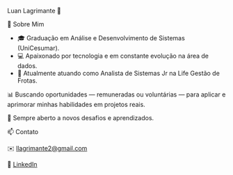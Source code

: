 
Luan Lagrimante 👋




🔭 Sobre Mim
- 🎓 Graduação em Análise e Desenvolvimento de Sistemas (UniCesumar).
- 💻 Apaixonado por tecnologia e em constante evolução na área de dados.
- 💼 Atualmente atuando como Analista de Sistemas Jr na Life Gestão de Frotas.



📊 Buscando oportunidades — remuneradas ou voluntárias — para aplicar e aprimorar minhas habilidades em projetos reais.




🚀 Sempre aberto a novos desafios e aprendizados.


📫 Contato

✉️ llagrimante2@gmail.com

🔗 [LinkedIn](https://www.linkedin.com/in/luan-lagrimante-454012173)
<!--
**LuanLm1/LuanLM1** is a ✨ _special_ ✨ repository because its `README.md` (this file) appears on your GitHub profile.

Here are some ideas to get you started:

- 🔭 I’m currently working on ...
- 🌱 I’m currently learning ...
- 👯 I’m looking to collaborate on ...
- 🤔 I’m looking for help with ...
- 💬 Ask me about ...
- 📫 How to reach me: ...
- 😄 Pronouns: ...
- ⚡ Fun fact: ...
-->
